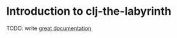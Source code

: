 # Introduction to clj-the-labyrinth

TODO: write [great documentation](http://jacobian.org/writing/what-to-write/)
